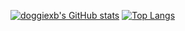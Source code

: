 [![doggiexb's GitHub stats](https://github-readme-stats.vercel.app/api?username=doggiexb)](https://github.com/szerveil/github-readme-stats)
[![Top Langs](https://github-readme-stats.vercel.app/api/top-langs/?username=doggiexb)](https://github.com/szerveil/github-readme-stats)
